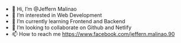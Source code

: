 - 👋 Hi, I’m @Jeffern Malinao
- 👀 I’m interested in Web Development
- 🌱 I’m currently learning Frontend and Backend
- 💞️ I’m looking to collaborate on Github and Netlify
- 📫 How to reach me https://www.facebook.com/jeffern.malinao.90

<!---
Ninlx/Ninlx is a ✨ special ✨ repository because its `README.md` (this file) appears on your GitHub profile.
You can click the Preview link to take a look at your changes.
--->
